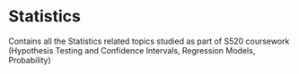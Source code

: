 # Statistics
Contains all the Statistics related topics studied as part of S520 coursework (Hypothesis Testing and Confidence Intervals, Regression Models, Probability)
